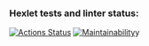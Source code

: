 ### Hexlet tests and linter status:
[![Actions Status](https://github.com/jLukatar/frontend-project-11/actions/workflows/hexlet-check.yml/badge.svg)](https://github.com/jLukatar/frontend-project-11/actions)
[![Maintainability](https://api.codeclimate.com/v1/badges/d483f7a0fc4be73b4a0f/maintainability)](https://codeclimate.com/github/jLukatar/frontend-project-11/maintainability)y